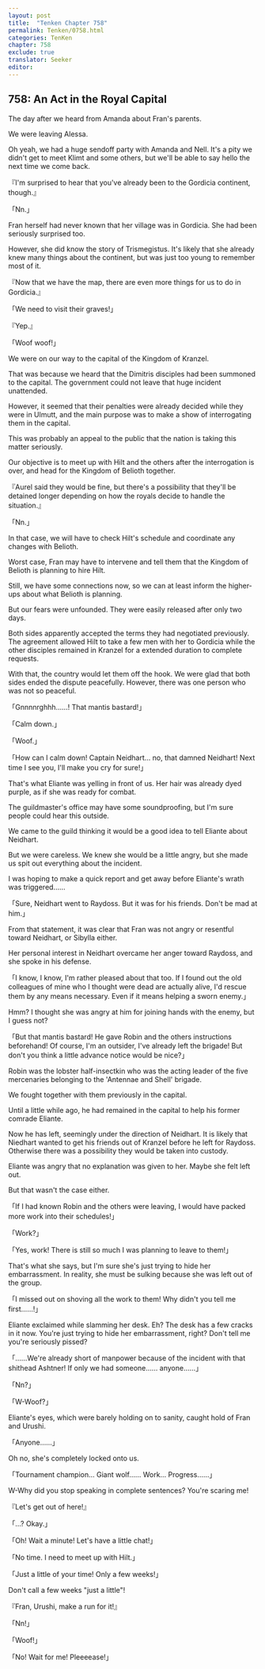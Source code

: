 ```yaml
---
layout: post
title:  "Tenken Chapter 758"
permalink: Tenken/0758.html
categories: TenKen
chapter: 758
exclude: true
translator: Seeker
editor: 
---
```

<h2 id="ch758">758: An Act in the Royal Capital</h2>

<p>The day after we heard from Amanda about Fran's parents.</p>

<p>We were leaving Alessa.</p>

<p>Oh yeah, we had a huge sendoff party with Amanda and Nell. It's a pity we didn't get to meet Klimt and some others, but we'll be able to say hello the next time we come back.</p>

<p>『I'm surprised to hear that you've already been to the Gordicia continent, though.』</p>
<p>「Nn.」</p>

<p>Fran herself had never known that her village was in Gordicia. She had been seriously surprised too.</p>

<p>However, she did know the story of Trismegistus. It's likely that she already knew many things about the continent, but was just too young to remember most of it.</p>

<p>『Now that we have the map, there are even more things for us to do in Gordicia.』</p>
<p>「We need to visit their graves!」</p>
<p>『Yep.』</p>
<p>「Woof woof!」</p>

<p>We were on our way to the capital of the Kingdom of Kranzel.</p>

<p>That was because we heard that the Dimitris disciples had been summoned to the capital. The government could not leave that huge incident unattended.</p>

<p>However, it seemed that their penalties were already decided while they were in Ulmutt, and the main purpose was to make a show of interrogating them in the capital.</p>

<p>This was probably an appeal to the public that the nation is taking this matter seriously.</p>

<p>Our objective is to meet up with Hilt and the others after the interrogation is over, and head for the Kingdom of Belioth together.</p>

<p>『Aurel said they would be fine, but there's a possibility that they'll be detained longer depending on how the royals decide to handle the situation.』</p>
<p>「Nn.」</p>

<p>In that case, we will have to check Hilt's schedule and coordinate any changes with Belioth.</p>

<p>Worst case, Fran may have to intervene and tell them that the Kingdom of Belioth is planning to hire Hilt.</p>

<p>Still, we have some connections now, so we can at least inform the higher-ups about what Belioth is planning.</p>

<p>But our fears were unfounded. They were easily released after only two days.</p>

<p>Both sides apparently accepted the terms they had negotiated previously. The agreement allowed Hilt to take a few men with her to Gordicia while the other disciples remained in Kranzel for a extended duration to complete requests.</p>

<p>With that, the country would let them off the hook. We were glad that both sides ended the dispute peacefully. However, there was one person who was not so peaceful.</p>

<p>「Gnnnnrghhh……! That mantis bastard!」</p>
<p>「Calm down.」</p>
<p>「Woof.」</p>
<p>「How can I calm down! Captain Neidhart… no, that damned Neidhart! Next time I see you, I'll make you cry for sure!」</p>

<p>That's what Eliante was yelling in front of us. Her hair was already dyed purple, as if she was ready for combat.</p>

<p>The guildmaster's office may have some soundproofing, but I'm sure people could hear this outside.</p>

<p>We came to the guild thinking it would be a good idea to tell Eliante about Neidhart.</p>

<p>But we were careless. We knew she would be a little angry, but she made us spit out everything about the incident.</p>

<p>I was hoping to make a quick report and get away before Eliante's wrath was triggered……</p>

<p>「Sure, Neidhart went to Raydoss. But it was for his friends. Don't be mad at him.」</p>

<p>From that statement, it was clear that Fran was not angry or resentful toward Neidhart, or Sibylla either.</p>

<p>Her personal interest in Neidhart overcame her anger toward Raydoss, and she spoke in his defense.</p>

<p>「I know, I know, I'm rather pleased about that too. If I found out the old colleagues of mine who I thought were dead are actually alive, I'd rescue them by any means necessary. Even if it means helping a sworn enemy.」</p>

<p>Hmm? I thought she was angry at him for joining hands with the enemy, but I guess not?</p>

<p>「But that mantis bastard! He gave Robin and the others instructions beforehand! Of course, I'm an outsider, I've already left the brigade! But don't you think a little advance notice would be nice?」</p>

<p>Robin was the lobster half-insectkin who was the acting leader of the five mercenaries belonging to the 'Antennae and Shell' brigade.</p>

<p>We fought together with them previously in the capital.</p>

<p>Until a little while ago, he had remained in the capital to help his former comrade Eliante.</p>

<p>Now he has left, seemingly under the direction of Neidhart. It is likely that Niedhart wanted to get his friends out of Kranzel before he left for Raydoss. Otherwise there was a possibility they would be taken into custody.</p>

<p>Eliante was angry that no explanation was given to her. Maybe she felt left out.</p>

<p>But that wasn't the case either.</p>

<p>「If I had known Robin and the others were leaving, I would have packed more work into their schedules!」</p>
<p>「Work?」</p>
<p>「Yes, work! There is still so much I was planning to leave to them!」</p>

<p>That's what she says, but I'm sure she's just trying to hide her embarrassment. In reality, she must be sulking because she was left out of the group.</p>

<p>「I missed out on shoving all the work to them! Why didn't you tell me first……!」</p>

<p>Eliante exclaimed while slamming her desk. Eh? The desk has a few cracks in it now. You're just trying to hide her embarrassment, right? Don't tell me you're seriously pissed?</p>

<p>「……We're already short of manpower because of the incident with that shithead Ashtner! If only we had someone…… anyone……」</p>
<p>「Nn?」</p>
<p>「W-Woof?」</p>

<p>Eliante's eyes, which were barely holding on to sanity, caught hold of Fran and Urushi.</p>

<p>「Anyone……」</p>

<p>Oh no, she's completely locked onto us.</p>

<p>「Tournament champion… Giant wolf…… Work… Progress……」</p>

<p>W-Why did you stop speaking in complete sentences? You're scaring me!</p>

<p>『Let's get out of here!』</p>
<p>「…? Okay.」</p>
<p>「Oh! Wait a minute! Let's have a little chat!」</p>
<p>「No time. I need to meet up with Hilt.」</p>
<p>「Just a little of your time! Only a few weeks!」</p>

<p>Don't call a few weeks "just a little"!</p>

<p>『Fran, Urushi, make a run for it!』</p>
<p>「Nn!」</p>
<p>「Woof!」</p>
<p>「No! Wait for me! Pleeeease!」</p>




